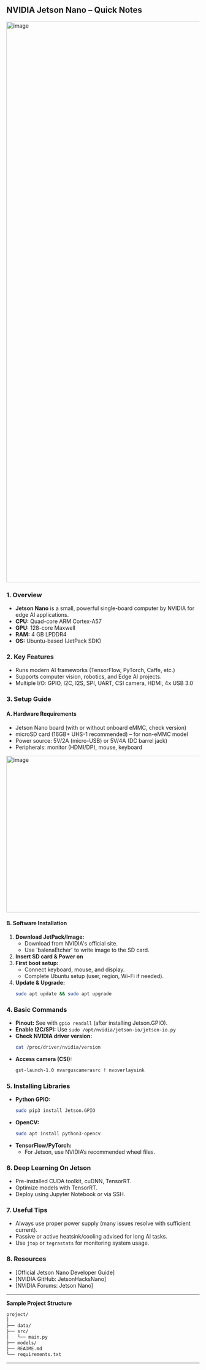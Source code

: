 ## **NVIDIA Jetson Nano – Quick Notes**
<img width="1900" height="1460" alt="image" src="https://github.com/user-attachments/assets/8fc5efef-93be-46f6-afb9-6a7268bb19da" />

### **1. Overview**
- **Jetson Nano** is a small, powerful single-board computer by NVIDIA for edge AI applications.
- **CPU:** Quad-core ARM Cortex-A57
- **GPU:** 128-core Maxwell
- **RAM:** 4 GB LPDDR4
- **OS:** Ubuntu-based (JetPack SDK)

### **2. Key Features**
- Runs modern AI frameworks (TensorFlow, PyTorch, Caffe, etc.)
- Supports computer vision, robotics, and Edge AI projects.
- Multiple I/O: GPIO, I2C, I2S, SPI, UART, CSI camera, HDMI, 4x USB 3.0

### **3. Setup Guide**
#### **A. Hardware Requirements**
- Jetson Nano board (with or without onboard eMMC, check version)
- microSD card (16GB+ UHS-1 recommended) – for non-eMMC model
- Power source: 5V/2A (micro-USB) or 5V/4A (DC barrel jack)
- Peripherals: monitor (HDMI/DP), mouse, keyboard
<img width="905" height="408" alt="image" src="https://github.com/user-attachments/assets/df247ea6-f8ff-4ae7-ba16-4a70c31fa537" />

#### **B. Software Installation**
1. **Download JetPack/Image:**
   - Download from NVIDIA's official site.
   - Use 'balenaEtcher' to write image to the SD card.
2. **Insert SD card & Power on**
3. **First boot setup:**
   - Connect keyboard, mouse, and display.
   - Complete Ubuntu setup (user, region, Wi-Fi if needed).
4. **Update & Upgrade:**
   ```bash
   sudo apt update && sudo apt upgrade
   ```

### **4. Basic Commands**
- **Pinout:** See with `gpio readall` (after installing Jetson.GPIO).
- **Enable I2C/SPI:** Use `sudo /opt/nvidia/jetson-io/jetson-io.py`
- **Check NVIDIA driver version:**
  ```bash
  cat /proc/driver/nvidia/version
  ```
- **Access camera (CSI):**
  ```bash
  gst-launch-1.0 nvarguscamerasrc ! nvoverlaysink
  ```

### **5. Installing Libraries**
- **Python GPIO:**
  ```bash
  sudo pip3 install Jetson.GPIO
  ```
- **OpenCV:**
  ```bash
  sudo apt install python3-opencv
  ```
- **TensorFlow/PyTorch:**
  - For Jetson, use NVIDIA’s recommended wheel files.

### **6. Deep Learning On Jetson**
- Pre-installed CUDA toolkit, cuDNN, TensorRT.
- Optimize models with TensorRT.
- Deploy using Jupyter Notebook or via SSH.

### **7. Useful Tips**
- Always use proper power supply (many issues resolve with sufficient current).
- Passive or active heatsink/cooling advised for long AI tasks.
- Use `jtop` or `tegrastats` for monitoring system usage.

### **8. Resources**
- [Official Jetson Nano Developer Guide]
- [NVIDIA GitHub: JetsonHacksNano]
- [NVIDIA Forums: Jetson Nano]

***

**Sample Project Structure**
```markdown
project/
│
├── data/
├── src/
│   └── main.py
├── models/
├── README.md
└── requirements.txt
```

***
